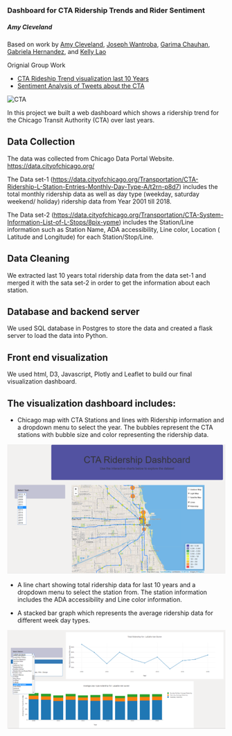 ### Dashboard for CTA Ridership Trends and Rider Sentiment 
##### Amy Cleveland
Based on work by
[Amy Cleveland](https://github.com/),
[Joseph Wantroba](https://github.com/jwantrob),
[Garima Chauhan](https://github.com/GarimaChauhan16),
[Gabriela Hernandez](https://github.com/gaby614), and
[Kelly Lao](https://github.com/Kellylao325)

Orignial Group Work
* [CTA Rideship Trend visualization last 10 Years](https://github.com/Atchub1)
* [Sentiment Analysis of Tweets about the CTA](https://github.com/Atchub1/Project_3)

![CTA](https://66.media.tumblr.com/342ad1138cd863a717668473ab34643b/tumblr_nn89tp0aMs1qa07aro4_500.gif)

In this project we built a web dashboard which shows a ridership trend for the Chicago Transit Authority (CTA) over last years.


## Data Collection

The data was collected from Chicago Data Portal Website.
https://data.cityofchicago.org/

The Data set-1 (https://data.cityofchicago.org/Transportation/CTA-Ridership-L-Station-Entries-Monthly-Day-Type-A/t2rn-p8d7) includes the total monthly ridership data as well as day type (weekday, saturday  weekend/ holiday) ridership data from Year 2001 till 2018.

The Data set-2 (https://data.cityofchicago.org/Transportation/CTA-System-Information-List-of-L-Stops/8pix-ypme) includes the Station/Line information such as Station Name, ADA accessibility, Line color, Location ( Latitude and Longitude) for each Station/Stop/Line.

## Data Cleaning

We extracted last 10 years total ridership data from the data set-1 and merged it with the sata set-2 in order to get the information about each station.

## Database and backend server

We used SQL database in Postgres to store the data and created a flask server to load the data into Python.

## Front end visualization

We used html, D3, Javascript, Plotly and Leaflet to build our final visualization dashboard.

## The visualization dashboard includes:
- Chicago map with CTA Stations and lines with Ridership information and a dropdown menu to select the year. The bubbles represent the CTA stations with bubble size and color representing the ridership data.

![CTA_Map](Images/CTA_Map.png)


- A line chart showing total ridership data for last 10 years and a dropdown menu to select the station from. The station information includes the ADA accessibility and Line color information.

- A stacked bar graph which represents the average ridership data for different week day types.

![Line](Images/Chart.png)
